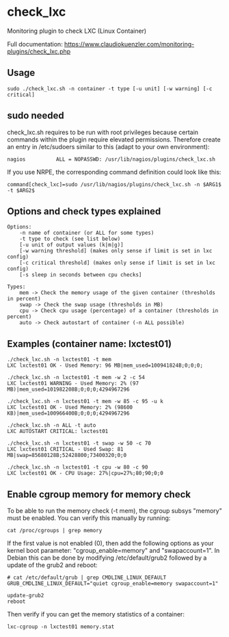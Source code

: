check_lxc
=========

Monitoring plugin to check LXC (Linux Container) 

Full documentation: https://www.claudiokuenzler.com/monitoring-plugins/check_lxc.php


Usage
-----
    sudo ./check_lxc.sh -n container -t type [-u unit] [-w warning] [-c critical]
    
sudo needed
-----------
check_lxc.sh requires to be run with root privileges because certain commands within the plugin require elevated permissions. Therefore create an entry in /etc/sudoers similar to this (adapt to your own environment):

    nagios          ALL = NOPASSWD: /usr/lib/nagios/plugins/check_lxc.sh
    
If you use NRPE, the corresponding command definition could look like this:

    command[check_lxc]=sudo /usr/lib/nagios/plugins/check_lxc.sh -n $ARG1$ -t $ARG2$
    
Options and check types explained
---------------------------------
    Options:
        -n name of container (or ALL for some types)
        -t type to check (see list below)
        [-u unit of output values (k|m|g)]
        [-w warning threshold] (makes only sense if limit is set in lxc config)
        [-c critical threshold] (makes only sense if limit is set in lxc config)
        [-s sleep in seconds between cpu checks]
        
    Types:
        mem -> Check the memory usage of the given container (thresholds in percent)
        swap -> Check the swap usage (thresholds in MB)
        cpu -> Check cpu usage (percentage) of a container (thresholds in percent)
        auto -> Check autostart of container (-n ALL possible)


Examples (container name: lxctest01)
------------------------------------
    ./check_lxc.sh -n lxctest01 -t mem 
    LXC lxctest01 OK - Used Memory: 96 MB|mem_used=100941824B;0;0;0;

    ./check_lxc.sh -n lxctest01 -t mem -w 2 -c 54 
    LXC lxctest01 WARNING - Used Memory: 2% (97 MB)|mem_used=101982208B;0;0;0;4294967296
    
    ./check_lxc.sh -n lxctest01 -t mem -w 85 -c 95 -u k
    LXC lxctest01 OK - Used Memory: 2% (98600 KB)|mem_used=100966400B;0;0;0;4294967296
    
    ./check_lxc.sh -n ALL -t auto 
    LXC AUTOSTART CRITICAL: lxctest01

    ./check_lxc.sh -n lxctest01 -t swap -w 50 -c 70
    LXC lxctest01 CRITICAL - Used Swap: 81 MB|swap=85680128B;52428800;73400320;0;0
 
    ./check_lxc.sh -n lxctest01 -t cpu -w 80 -c 90
    LXC lxctest01 OK - CPU Usage: 27%|cpu=27%;80;90;0;0
 

Enable cgroup memory for memory check
------------------------------------
To be able to run the memory check (-t mem), the cgroup subsys "memory" must be enabled. You can verify this manually by running:

    cat /proc/cgroups | grep memory
    
If the first value is not enabled (0), then add the following options as your kernel boot parameter: "cgroup_enable=memory" and "swapaccount=1". In Debian this can be done by modifying /etc/default/grub2 followed by a update of the grub2 and reboot:

    # cat /etc/default/grub | grep CMDLINE_LINUX_DEFAULT
    GRUB_CMDLINE_LINUX_DEFAULT="quiet cgroup_enable=memory swapaccount=1"
    
    update-grub2
    reboot

Then verify if you can get the memory statistics of a container:

    lxc-cgroup -n lxctest01 memory.stat
